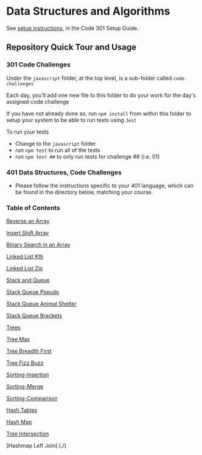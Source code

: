 # Data Structures and Algorithms

See [setup instructions](https://codefellows.github.io/setup-guide/code-301/2-code-challenges), in the Code 301 Setup Guide.

## Repository Quick Tour and Usage

### 301 Code Challenges

Under the `javascript` folder, at the top level, is a sub-folder called `code-challenges`

Each day, you'll add one new file to this folder to do your work for the day's assigned code challenge

If you have not already done so, run `npm install` from within this folder to setup your system to be able to run tests using `Jest`

To run your tests

- Change to the `javascript` folder
- run `npm test` to run all of the tests
- run `npm test ##` to only run tests for challenge ## (i.e. 01)

### 401 Data Structures, Code Challenges

- Please follow the instructions specific to your 401 language, which can be found in the directory below, matching your course.

### Table of Contents

[Reverse an Array](./javascript2/README.md)

[Insert Shift Array](./javascript/array-insert-shift/README.md)

[Binary Search in an Array](./javascript/array-binary-search/README.md)

[Linked List Kth](./javascript/linked-list-kth/README.md)

[Linked List Zip](./javascript/linked-list-zip/README.md)

[Stack and Queue](./javascript/stack-and-queue/README.md)

[Stack Queue Pseudo](./javascript/stack-queue-psuedo/README.md)

[Stack Queue Animal Shelter](./javascript/stack-queue-animal-shelter/README.md)

[Stack Queue Brackets](./javascript/stack-queue-brackets/README.md)

[Trees](./javascript/trees/README.md)

[Tree Max](./javascript/tree-max/README.md)

[Tree Breadth First](./javascript/tree-breadth-first/README.md)

[Tree Fizz Buzz](./javascript/tree-fizz-buzz/README.md)

[Sorting-Insertion](./javascript/sorting/insertion/README.md)

[Sorting-Merge](./javascript/sorting/merge/README.md)

[Sorting-Comparison](./javascript/sorting/comparison/README.md)

[Hash Tables](./javascript/hash-tables/README.md)

[Hash Map](./javascript/hashmap/README.md)

[Tree Intersection](./javascript/tree-intersection/README.md)

[Hashmap Left Join] (./)
